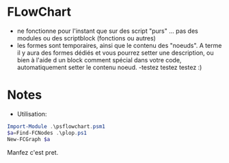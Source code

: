 # FLowChart
- ne fonctionne pour l'instant que sur des script "purs" ... pas des modules ou des scriptblock (fonctions ou autres)
- les formes sont temporaires, ainsi que le contenu des "noeuds". A terme il y aura des formes dédiés et vous pourrez setter une description, ou bien à l'aide d un block comment spécial dans votre code, automatiquement setter le contenu noeud.
-testez testez testez :)

# Notes
- Utilisation:
```powershell
Import-Module .\psflowchart.psm1
$a=Find-FCNodes .\plop.ps1
New-FCGraph $a
```
Manfez c'est pret.

